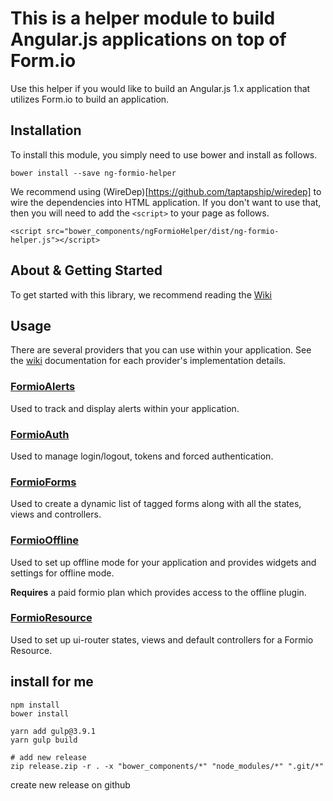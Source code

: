 This is a helper module to build Angular.js applications on top of Form.io
===============
Use this helper if you would like to build an Angular.js 1.x application that utilizes Form.io to build an application.

Installation
---------------
To install this module, you simply need to use bower and install as follows.

```
bower install --save ng-formio-helper
```

We recommend using (WireDep)[https://github.com/taptapship/wiredep] to wire the dependencies into HTML application. If
you don't want to use that, then you will need to add the ```<script>``` to your page as follows.

```
<script src="bower_components/ngFormioHelper/dist/ng-formio-helper.js"></script>
```

About & Getting Started
--------------
To get started with this library, we recommend reading the [Wiki](https://github.com/formio/ngFormioHelper/wiki)

Usage
---------------
There are several providers that you can use within your application. See the [wiki](https://github.com/formio/ngFormioHelper/wiki) documentation for each provider's implementation details.

### [FormioAlerts](https://github.com/formio/ngFormioHelper/wiki/FormioAlerts-Provider)

Used to track and display alerts within your application.

### [FormioAuth](https://github.com/formio/ngFormioHelper/wiki/FormioAuth-Provider)

Used to manage login/logout, tokens and forced authentication.

### [FormioForms](https://github.com/formio/ngFormioHelper/wiki/FormioForms-Provider)

Used to create a dynamic list of tagged forms along with all the states, views and controllers.

### [FormioOffline](https://github.com/formio/ngFormioHelper/wiki/FormioOffline-Provider)

Used to set up offline mode for your application and provides widgets and settings for offline mode.

**Requires** a paid formio plan which provides access to the offline plugin.

### [FormioResource](https://github.com/formio/ngFormioHelper/wiki/FormioResource-Provider)

Used to set up ui-router states, views and default controllers for a Formio Resource.


## install for me

``` 
npm install
bower install

yarn add gulp@3.9.1
yarn gulp build

# add new release
zip release.zip -r . -x "bower_components/*" "node_modules/*" ".git/*"
```
create new release on github
